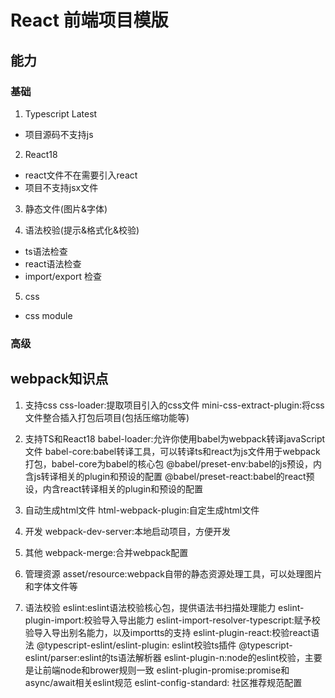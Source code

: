 # React 前端项目模版

## 能力

### 基础
1. Typescript Latest
 - 项目源码不支持js

2. React18
 - react文件不在需要引入react
 - 项目不支持jsx文件

3. 静态文件(图片&字体)

4. 语法校验(提示&格式化&校验)
  - ts语法检查
  - react语法检查
  - import/export 检查
5. css
  - css module

### 高级

## webpack知识点

1. 支持css
css-loader:提取项目引入的css文件
mini-css-extract-plugin:将css文件整合插入打包后项目(包括压缩功能等)

2. 支持TS和React18
babel-loader:允许你使用babel为webpack转译javaScript文件
babel-core:babel转译工具，可以转译ts和react为js文件用于webpack打包，babel-core为babel的核心包
@babel/preset-env:babel的js预设，内含js转译相关的plugin和预设的配置
@babel/preset-react:babel的react预设，内含react转译相关的plugin和预设的配置

3. 自动生成html文件
html-webpack-plugin:自定生成html文件

4. 开发
webpack-dev-server:本地启动项目，方便开发

5. 其他
webpack-merge:合并webpack配置

6. 管理资源
asset/resource:webpack自带的静态资源处理工具，可以处理图片和字体文件等

7. 语法校验
eslint:eslint语法校验核心包，提供语法书扫描处理能力
eslint-plugin-import:校验导入导出能力
eslint-import-resolver-typescript:赋予校验导入导出别名能力，以及importts的支持
eslint-plugin-react:校验react语法
@typescript-eslint/eslint-plugin: eslint校验ts插件
@typescript-eslint/parser:eslint的ts语法解析器
eslint-plugin-n:node的eslint校验，主要是让前端node和brower规则一致
eslint-plugin-promise:promise和async/await相关eslint规范
eslint-config-standard: 社区推荐规范配置